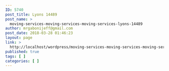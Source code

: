 ```yaml
---
ID: 5740
post_title: Lyons 14489
post_name: >
  moving-services-moving-services-moving-services-lyons-14489
author: mrgabonijeff@gmail.com
post_date: 2018-03-28 01:46:23
layout: page
link: >
  http://localhost/wordpress/moving-services-moving-services-moving-services-lyons-14489/
published: true
tags: [ ]
categories: [ ]
---
```

